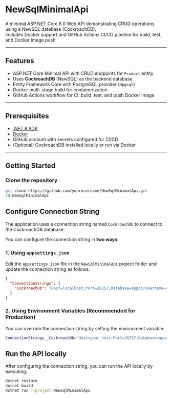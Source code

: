 # NewSqlMinimalApi

A minimal ASP.NET Core 8.0 Web API demonstrating CRUD operations using a NewSQL database (CockroachDB).  
Includes Docker support and GitHub Actions CI/CD pipeline for build, test, and Docker image push.

---

## Features

- ASP.NET Core Minimal API with CRUD endpoints for `Product` entity
- Uses **CockroachDB** (NewSQL) as the backend database
- Entity Framework Core with PostgreSQL provider (`Npgsql`)
- Docker multi-stage build for containerization
- GitHub Actions workflow for CI: build, test, and push Docker image

---

## Prerequisites

- [.NET 8 SDK](https://dotnet.microsoft.com/en-us/download/dotnet/8.0)
- [Docker](https://docs.docker.com/get-docker/)
- GitHub account with secrets configured for CI/CD
- (Optional) CockroachDB installed locally or run via Docker

---

## Getting Started

### Clone the repository

```bash
git clone https://github.com/yourusername/NewSqlMinimalApi.git
cd NewSqlMinimalApi
```

## Configure Connection String

The application uses a connection string named `CockroachDb` to connect to the CockroachDB database.

You can configure the connection string in **two ways**:

### 1. Using `appsettings.json`

Edit the `appsettings.json` file in the `NewSqlMinimalApi` project folder and update the connection string as follows:

```json
{
  "ConnectionStrings": {
    "CockroachDb": "Host=localhost;Port=26257;Database=appdb;Username=root;Password=;SSL Mode=Disable"
  }
}
```

### 2. Using Environment Variables (Recommended for Production)

You can override the connection string by setting the environment variable:

```bash
ConnectionStrings__CockroachDb="Host=your_host;Port=26257;Database=appdb;Username=root;Password=;SSL Mode=Disable"
```
## Run the API locally

After configuring the connection string, you can run the API locally by executing:

```bash
dotnet restore
dotnet build
dotnet run --project NewSqlMinimalApi
```

